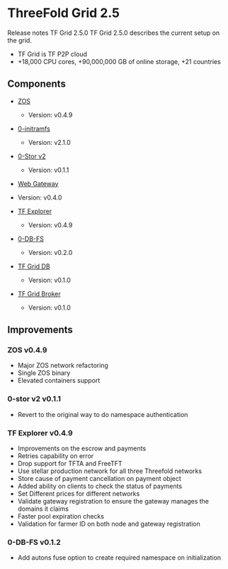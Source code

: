 # ThreeFold Grid 2.5

Release notes TF Grid 2.5.0 
TF Grid 2.5.0 describes the current setup on the grid.

- TF Grid is TF P2P cloud
- +18,000 CPU cores, +90,000,000 GB of online storage, +21 countries

## Components

- [ZOS](https://github.com/threefoldtech/zos) 
  - Version: v0.4.9

- [0-initramfs](https://github.com/threefoldtech/0-initramfs) 
  - Version: v2.1.0

- [0-Stor v2](https://github.com/threefoldtech/0-stor_v2) 
  - Version: v0.1.1
 
- [Web Gateway](https://github.com/threefoldtech/tfgateway/)
 - Version: v0.4.0
 
- [TF Explorer](https://github.com/threefoldtech/tfexplorer) 
  - Version: v0.4.9
  
- [0-DB-FS](https://github.com/threefoldtech/0-DB-FS)
  - Version: v0.2.0
 
- [TF Grid DB](https://github.com/threefoldtech/tfgrid-substrate)
  - Version: v0.1.0
  
- [TF Grid Broker](https://github.com/threefoldtech/tfagent)
  - Version: v0.1.0
 
 ## Improvements

### ZOS v0.4.9
- Major ZOS network refactoring
- Single ZOS binary
- Elevated containers support

### 0-stor v2 v0.1.1
- Revert to the original way to do namespace authentication

### TF Explorer v0.4.9
- Improvements on the escrow and payments
- Retries capability on error
- Drop support for TFTA and FreeTFT
- Use stellar production network for all three Threefold networks
- Store cause of payment cancellation on payment object
- Added ability on clients to check the status of payments
- Set Different prices for different networks
- Validate gateway registration to ensure the gateway manages the domains it claims
- Faster pool expiration checks
- Validation for farmer ID on both node and gateway registration

### 0-DB-FS v0.1.2
- Add autons fuse option to create required namespace on initialization
